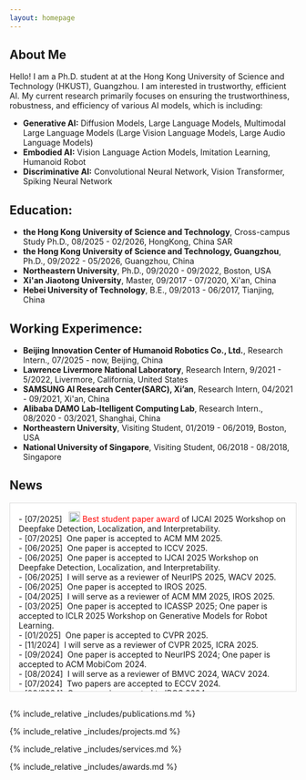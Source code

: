 ```yaml
---
layout: homepage
---
```


## About Me

Hello! I am a Ph.D. student at at the Hong Kong University of Science and Technology (HKUST), Guangzhou. I am interested in trustworthy, efficient AI. My current research primarily focuses on ensuring the trustworthiness, robustness, and efficiency of various AI models, which is including:

- **Generative AI:** Diffusion Models, Large Language Models, Multimodal Large Language Models (Large Vision Language Models, Large Audio Language Models) 
- **Embodied AI:** Vision Language Action Models, Imitation Learning, Humanoid Robot
- **Discriminative AI:** Convolutional Neural Network, Vision Transformer, Spiking Neural Network 

## Education:
- **the Hong Kong University of Science and Technology**,   Cross-campus Study Ph.D.,   08/2025 - 02/2026,   HongKong, China SAR
- **the Hong Kong University of Science and Technology, Guangzhou**,   Ph.D.,    09/2022 - 05/2026,  Guangzhou, China
- **Northeastern University**,   Ph.D.,   09/2020 - 09/2022,   Boston, USA
- **Xi'an Jiaotong University**,   Master,   09/2017 - 07/2020,    Xi'an, China
- **Hebei University of Technology**,    B.E.,   09/2013 - 06/2017,   Tianjing, China

## Working Experimence:
- **Beijing Innovation Center of Humanoid Robotics Co., Ltd.**,   Research Intern.,   07/2025 - now,   Beijing, China
- **Lawrence Livermore National Laboratory**, Research Intern, 9/2021 - 5/2022, Livermore, California, United States
- **SAMSUNG AI Research Center(SARC), Xi’an**,   Research Intern,    04/2021 - 09/2021,  Xi'an, China
- **Alibaba DAMO Lab-Itelligent Computing Lab**,   Research Intern.,   08/2020 - 03/2021,  Shanghai, China
- **Northeastern University**,   Visiting Student,   01/2019 - 06/2019,   Boston, USA
- **National University of Singapore**,    Visiting Student,   06/2018 - 08/2018,  Singapore

## News
<div style="height:300px; overflow-y:auto; border:1px solid #ddd; padding:15px; margin-bottom:30px; background-color:#ffffff;">
- [07/2025] &nbsp; <img width="20" height="18" alt="image" src="https://github.com/user-attachments/assets/063665ea-4273-4695-b418-1283cac87f58" />
<font color=Red>Best student paper award</font> of IJCAI 2025 Workshop on Deepfake Detection, Localization, and Interpretability.<br>
- [07/2025] &nbsp;One paper is accepted to ACM MM 2025.<br>
- [06/2025] &nbsp;One paper is accepted to ICCV 2025.<br>
- [06/2025] &nbsp;One paper is accepted to IJCAI 2025 Workshop on Deepfake Detection, Localization, and Interpretability.<br>
- [06/2025] &nbsp;I will serve as a reviewer of NeurIPS 2025, WACV 2025.<br>
- [06/2025] &nbsp;One paper is accepted to IROS 2025.<br>
- [04/2025] &nbsp;I will serve as a reviewer of ACM MM 2025, IROS 2025.<br>
- [03/2025] &nbsp;One paper is accepted to ICASSP 2025; One paper is accepted to ICLR 2025 Workshop on Generative Models for Robot Learning.<br>
- [01/2025] &nbsp;One paper is accepted to CVPR 2025.<br>
- [11/2024] &nbsp;I will serve as a reviewer of CVPR 2025, ICRA 2025.<br>
- [09/2024] &nbsp;One paper is accepted to NeurIPS 2024; One paper is accepted to ACM MobiCom 2024.<br>
- [08/2024] &nbsp;I will serve as a reviewer of BMVC 2024, WACV 2024.<br>
- [07/2024] &nbsp;Two papers are accepted to ECCV 2024.<br>
- [06/2024] &nbsp;One paper is accepted to IROS 2024.<br>  
- [05/2024] &nbsp;One paper is accepted to ACL 2024.<br>
- [01/2024] &nbsp;One paper is accepted to CVPR 2024.<br>
- [12/2023] &nbsp;One paper is accepted to WACV 2024; One paper is accepted to IEEE Transactions on Artificial Intelligence<br>
- [08/2023] &nbsp;One paper is accepted to BMVC 2023.<br>
- [05/2023] &nbsp;One paper is accepted to IJCAI 2023.
</div>

{% include_relative _includes/publications.md %}

{% include_relative _includes/projects.md %}

{% include_relative _includes/services.md %}

{% include_relative _includes/awards.md %}

